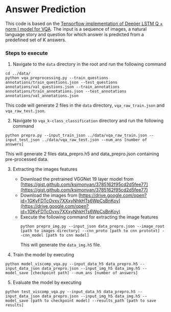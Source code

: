 
# Answer Prediction

This code is based on the [Tensorflow implementation of Deeper LSTM Q + norm I model for VQA](https://github.com/chingyaoc/VQA-tensorflow). The input is a sequence of images, a natural language story and question for which answer is predicted from a predefined set of K answers.  


### Steps to execute

1. Navigate to the `data` directory in the root and run the following command
```
cd ../data/
python vqa_preprocessing.py --train_questions annotations/train_questions.json --test_questions annotations/val_questions.json --train_annotations annotations/train_annotations.json --test_annotations annotations/val_annotations.json
```
This code will generate 2 files in the `data` directory, `vqa_raw_train.json` and `vqa_raw_test.json`.

2. Navigate to `vqa_k-class_classification` directory and run the following command
```
python prepro.py --input_train_json ../data/vqa_raw_train.json --input_test_json ../data/vqa_raw_test.json --num_ans [number of answers]
```
This will generate 2 files data_prepro.h5 and data_prepro.json containing pre-processed data.

3. Extracting the images features 
	- Download the pretrained VGGNet 19 layer model from [https://gist.github.com/ksimonyan/3785162f95cd2d5fee77](https://gist.github.com/ksimonyan/3785162f95cd2d5fee77)
	- Download the images from [https://drive.google.com/open?id=1GKyFDTcOvxy7XXxyNhkHTs6WpCsBnKoy](https://drive.google.com/open?id=1GKyFDTcOvxy7XXxyNhkHTs6WpCsBnKoy)
	- Execute the following command for extracting the image features
		```
		python prepro_img.py --input_json data_prepro.json --image_root [path to images directory] --cnn_proto [path to cnn prototxt] --cnn_model [path to cnn model]
		```
		This will generate the `data_img.h5` file.

4. Train the model by executing
```
python model_viscomp_vqa.py --input_data_h5 data_prepro.h5 --input_data_json data_prepro.json --input_img_h5 data_img.h5 --model_save [checkpoint path] --num_ans [number of answers]
```

5. Evaluate the model by executing 
```
python test_viscomp_vqa.py --input_data_h5 data_prepro.h5 --input_data_json data_prepro.json --input_img_h5 data_img.h5 --model_save [path to checkpoint model] --results_path [path to save results]
```
